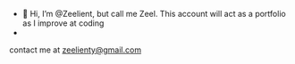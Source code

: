 - 👋 Hi, I’m @Zeelient, but call me Zeel. This account will act as a portfolio as I improve at coding
- 

contact me at zeelienty@gmail.com

<!---
Zeelient/Zeelient is a ✨ special ✨ repository because its `README.md` (this file) appears on your GitHub profile.
You can click the Preview link to take a look at your changes.
--->
